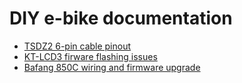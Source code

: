 # DIY e-bike documentation

- [TSDZ2 6-pin cable pinout](https://github.com/OpenSourceEBike/TSDZ2_wiki/wiki/Wire-KT-LCD3-to-TSDZ2)
- [KT-LCD3 firware flashing issues](kt-lcd-3-versions.md)
- [Bafang 850C wiring and firmware upgrade](bafang-850c-firmware-update.md)
